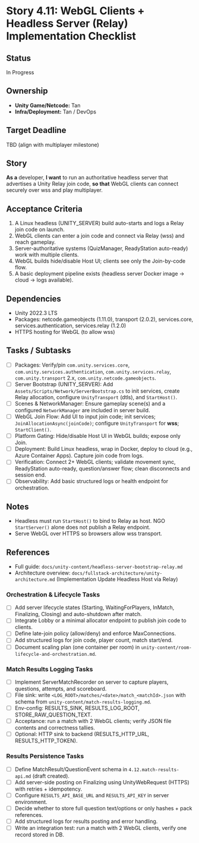 # Story 4.11: WebGL Clients + Headless Server (Relay)  Implementation Checklist

## Status
In Progress

## Ownership
* **Unity Game/Netcode:** Tan
* **Infra/Deployment:** Tan / DevOps

## Target Deadline
TBD (align with multiplayer milestone)

## Story
**As a** developer,
**I want** to run an authoritative headless server that advertises a Unity Relay join code,
**so that** WebGL clients can connect securely over wss and play multiplayer.

## Acceptance Criteria
1. A Linux headless (UNITY_SERVER) build auto-starts and logs a Relay join code on launch.
2. WebGL clients can enter a join code and connect via Relay (wss) and reach gameplay.
3. Server-authoritative systems (QuizManager, ReadyStation auto-ready) work with multiple clients.
4. WebGL builds hide/disable Host UI; clients see only the Join-by-code flow.
5. A basic deployment pipeline exists (headless server Docker image -> cloud -> logs available).

## Dependencies
- Unity 2022.3 LTS
- Packages: netcode.gameobjects (1.11.0), transport (2.0.2), services.core, services.authentication, services.relay (1.2.0)
- HTTPS hosting for WebGL (to allow wss)

## Tasks / Subtasks
- [ ] Packages: Verify/pin `com.unity.services.core`, `com.unity.services.authentication`, `com.unity.services.relay`, `com.unity.transport` 2.x, `com.unity.netcode.gameobjects`.
- [ ] Server Bootstrap (UNITY_SERVER): Add `Assets/Scripts/Network/ServerBootstrap.cs` to init services, create Relay allocation, configure `UnityTransport` (dtls), and `StartHost()`.
- [ ] Scenes & NetworkManager: Ensure gameplay scene(s) and a configured `NetworkManager` are included in server build.
- [ ] WebGL Join Flow: Add UI to input join code; init services; `JoinAllocationAsync(joinCode)`; configure `UnityTransport` for **wss**; `StartClient()`.
- [ ] Platform Gating: Hide/disable Host UI in WebGL builds; expose only Join.
- [ ] Deployment: Build Linux headless, wrap in Docker, deploy to cloud (e.g., Azure Container Apps). Capture join code from logs.
- [ ] Verification: Connect 2+ WebGL clients; validate movement sync, ReadyStation auto-ready, question/answer flow; clean disconnects and session end.
- [ ] Observability: Add basic structured logs or health endpoint for orchestration.

## Notes
- Headless must run `StartHost()` to bind to Relay as host. NGO `StartServer()` alone does not publish a Relay endpoint.
- Serve WebGL over HTTPS so browsers allow wss transport.

## References
- Full guide: `docs/unity-content/headless-server-bootstrap-relay.md`
- Architecture overview: `docs/fullstack-architecture/unity-architecture.md` (Implementation Update  Headless Host via Relay)

### Orchestration & Lifecycle Tasks
- [ ] Add server lifecycle states (Starting, WaitingForPlayers, InMatch, Finalizing, Closing) and auto-shutdown after match.
- [ ] Integrate Lobby or a minimal allocator endpoint to publish join code to clients.
- [ ] Define late-join policy (allow/deny) and enforce MaxConnections.
- [ ] Add structured logs for join code, player count, match start/end.
- [ ] Document scaling plan (one container per room) in `unity-content/room-lifecycle-and-orchestration.md`.

### Match Results Logging Tasks
- [ ] Implement ServerMatchRecorder on server to capture players, questions, attempts, and scoreboard.
- [ ] File sink: write `<LOG_ROOT>/matches/<date>/match_<matchId>.json` with schema from `unity-content/match-results-logging.md`.
- [ ] Env-config: RESULTS_SINK, RESULTS_LOG_ROOT, STORE_RAW_QUESTION_TEXT.
- [ ] Acceptance: run a match with 2 WebGL clients; verify JSON file contents and correctness tallies.
- [ ] Optional: HTTP sink to backend (RESULTS_HTTP_URL, RESULTS_HTTP_TOKEN).

### Results Persistence Tasks
- [ ] Define MatchResult/QuestionEvent schema in `4.12.match-results-api.md` (draft created).
- [ ] Add server-side posting on Finalizing using UnityWebRequest (HTTPS) with retries + idempotency.
- [ ] Configure `RESULTS_API_BASE_URL` and `RESULTS_API_KEY` in server environment.
- [ ] Decide whether to store full question text/options or only hashes + pack references.
- [ ] Add structured logs for results posting and error handling.
- [ ] Write an integration test: run a match with 2 WebGL clients, verify one record stored in DB.
